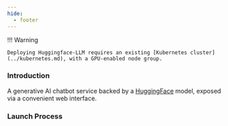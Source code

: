 ```yaml
---
hide:
  - footer
---
```

!!! Warning

    Deploying Huggingface-LLM requires an existing [Kubernetes cluster](../kubernetes.md), with a GPU-enabled node group.

### Introduction
A generative AI chatbot service backed by a [HuggingFace](https://huggingface.co/) model, exposed via a convenient web interface.

### Launch Process